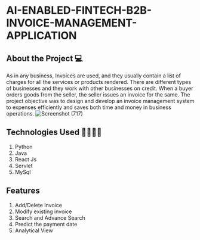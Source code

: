 # AI-ENABLED-FINTECH-B2B-INVOICE-MANAGEMENT-APPLICATION


## About the Project 💻 ##
As in any business, Invoices are used, and they usually contain a list of charges for all the services or products rendered. There are different types of businesses and they work with other businesses on credit. When a buyer orders goods from the seller, the seller issues an invoice for the same. The project objective was to design and develop an invoice management system to expenses efficiently and saves both time and money in business operations.
![Screenshot (717)](https://user-images.githubusercontent.com/56485159/170862774-1b354450-c87e-45fc-8851-85c7bcc0bc8d.png)



## Technologies Used 👩‍💻👩‍💻 ##
  1. Python 
  2. Java
  3. React Js
  4. Servlet
  5. MySql


## Features ##
  1. Add/Delete Invoice
  2. Modify existing invoice
  3. Search and Advance Search
  4. Predict the payment date
  5. Analytical View
